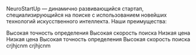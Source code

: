 NeuroStartUp — динамично развивающийся стартап, специализирующийся на поиске с использованием новейших технологий искусственного интеллекта. Наши преимущества:

Высокая точность определения
Высокая скорость поиска
Низкая цена
Низкая цена
Высокая точность определения
Высокая скорость поиска crjhjcnm crjhjcnm
